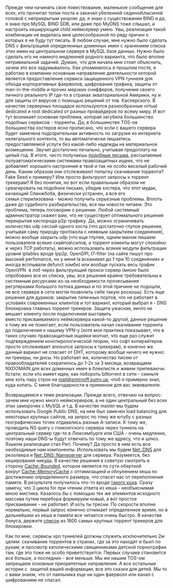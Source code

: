 Прежде чем начинать свое повествование, маленькое сообщение для всех, кто прочитал топик поста и закачал убеленной сединой\лысиной головой с неприкрытым укором: да, я знаю о существовании BIND и да, я знаю про MySQL BIND SDB, или даже про MyDNS тоже слышал, и настроить кеширующий child неймсервер умею. Увы, реализация такой комбинации не виделась мне целесообразной по ряду причин о которых я не буду тут писать. В любом случае, мне нужно было сделать DNS с фильтрацией определенных доменных имен с хранением списка этих имен на центральном сервере в MySQL базе данных. Нужно было сделать его не намного медленней родного варианта, что было вполне нетривиальной задачей. Думаю, что для начала мне стоит объяснить, зачем это все задумывалось. Как упоминалось в прошлом посте, я работаю в компании основным направление деятельности которой является предоставление сервиса защищенного VPN туннеля для обхода корпоративных фаерволов, шифрования трафика, защиты от man-in-the-middle и прочих мерзких снифферов, получения своего личного реального IP где-то в странах экваториальной Америки, ну и для защиты от вирусов с помощью решений от тов. Касперского. В качестве серверных площадок используются разнообразные virtual dedicated и root dedicated от разных провайдеров по всему миру. И вот тут возникает основная проблема, которая загубила большинство подобных сервисов - торренты. Да, в большинстве TOS-ов большинства хостеров ясно прописано, что если с вашего сервера будет замечена подозрительная активность по загрузке из интернета нелегального контента, то вы автоматически лишаетесь предоставляемой услуги без какой-либо надежды на материальное возмещение. Звучит достаточно печально, учитывая предоплату на целый год. В итоге, часто получаешь <a href="/media/pictures/torrent_ohmy.jpg">подобные письма</a>, рассылаемые полуавтоматическими системами правозащитных ищеек, что не добавляет хорошего настроения в твой и так не особо веселый рабочий день. Каким образом они отслеживают попытку скачивания торрента? Fake Seed к примеру? Или просто фильтруют запросы к торрент трекерам? Я без понятия, но вот если правильным образом не среагировать на подобное письмо, убедив хостера, что этот мудак, качающий Спанжбоба, физически устранен, а вся его семья&nbsp;стерилизована&nbsp;- можно получить серьезные проблемы. Вплоть даже до судебного разбирательства, все мы новости читаем. Это проблема, теперь поговорим о решении. Любой системный администратор скажет вам, что не существует оптимального решения перекрытия кислорода p2p трафику. Да, можно ограничивать количество udp сессий одного хоста (что достаточно глупое решение, учитывая саму природу протокола с неявным закрытием соединения), можно вообще закрыть udp (что еще глупее, одним махом лишаем пользователя всяких скайпов\сипов, а торрент клиенты могут спокойно и через TCP работать), можно использовать всякие модули фильтрации уровня iptables вроде ipp2p, OpenDPI, l7-filter (на сайте пишут про высокий perfomance, но у меня la вскакивал до 1 при 10 соединениях и иногда всплывали defunct зомби) или вообще пускать весь трафик OpenVPN &nbsp;в лоб через фильтрующий прокси сервер (мною было опробовано все из списка, увы, все решения крайне требовательны к системным ресурсами из-за необходимости прочесывания регулярками большого потока данных и по этой причине не подошли, не все сервера в сети могли позволить себе такую роскошь). Есть еще решения для дураков: закрытие типичных портов, что не работает в условиях современных клиентов и тот вариант, который выбрал я - DNS блокировка главных торрент трекеров. Защита ужасная, ничто не мешает клиенту после подключения выставить вместо&nbsp;присваиваемого&nbsp;неймсервера какой-то другой, данное решение к тому же не помогает, если пользователь начал скачивание торрента до подключения к нашему VPN-у (хотя моя практика показывает, что в таких случаях правозащитные ищейки молчат, что еще раз служит подтверждением конспирологической теории, что софт копирайтеров просто отслеживает announce запросы к трекерам), и конечно же данный вариант не спасает от DHT, которому вообще ничего не нужно: ни трекеры, ни днсы. Но работает же, количество писем от правообладателей сократилось до 1-2х за 3 месяца, возвращаем NXDOMAIN для всех доменных имен в блеклисте и живем припеваючи. Кстати, если кто имеет идеи, как побороть bittorrent в сети - скиньте мне хоть пару строк на mail@smirnoff.sumy.ua, чтоб я примерно знал, куда копать. С меня благодарности в приемном для вас эквиваленте.<p>Возвращаемся к теме реализации. Прежде всего, отвечаю на вопрос: зачем мне нужно много неймсерверов, а не один центральный без всех этих заморочек с MySQL и т.д. В качестве master мы будем использовать Google Public DNS, на нем был&nbsp;замечен load balancing для некоторых крупных сайтов, на запрос по тому же ютубу с разных географических точек отдавались разные A-записи. К тому же, проводить NS query с&nbsp;гонконгского&nbsp;сервера через туннель на центральный сервер где-то в Люксембурге или США - очень медленно, поэтому наши DNS-ы будут отвечать по тому же адресу, что и шлюз. Языком реализации стал Perl. Почему? Да просто в нем есть все необходимые нам компоненты. Использовать мы будем&nbsp;<a href="http://search.cpan.org/~olaf/Net-DNS-0.66/lib/Net/DNS.pm">Net::DNS</a> для резолвера и&nbsp;<a href="http://search.cpan.org/dist/Net-DNS/lib/Net/DNS/Nameserver.pm">Net::DNS::Nameserver</a> для сервера. Разумеется, без кеширования никуда. В качестве решения я советую смотреть в сторону&nbsp;<a href="http://search.cpan.org/~BENNIE/Cache-Bounded/lib/Cache/Bounded.pm">Cache::Bounded</a>, которое является по сути оберткой вокруг&nbsp;<a href="http://search.cpan.org/~JSWARTZ/Cache-Cache/lib/Cache/MemoryCache.pm">Cache::MemoryCache</a>&nbsp;с оптимизацией и обнулением кеша по достижению определенного размера, что спасет нас от переполнения памяти. В результате получилось что-то вроде <a href="/media/copypaste/nsfilter.pl">такого кода</a>. Сразу замечу, что 3 цикла for при чтении ответа из кеша - необъяснимая мною мистика. Казалось бы с помощью тех же элементов исходного массива путем перебора формируем новый, а вот простое присваивание - не работает. И хоть ты тресни. По скорости вполне нормально, первый запрос конечно отнимает определенное время, но в дальнейшем из кеша в памяти все читается очень быстро. В качестве бонуса, держите <a href="/media/etc/torrent_trackers.zip">список</a> из 1800 самых крупных торрент трекеров для блокировки.</p><p>Как по мне, сервисы vpn туннелей должны служить исключительно 2м целям: скачивание торрентов в странах, где за это находят и бьют по рукам; и просмотр католическими священниками детской порнографии там, где это тоже не особо приветствуется. Первых случаев становится все больше, а последних - все меньше. Мы же нашим TOS-ом запрещаем основные приоритетные направления. А все остальные истории с &nbsp;защитой вашей информации, все это сказки для детей. Мы то с вами знаем, что от паяльника еще ни один фаерволл или канал с шифрованием не спасал.&nbsp;</p>